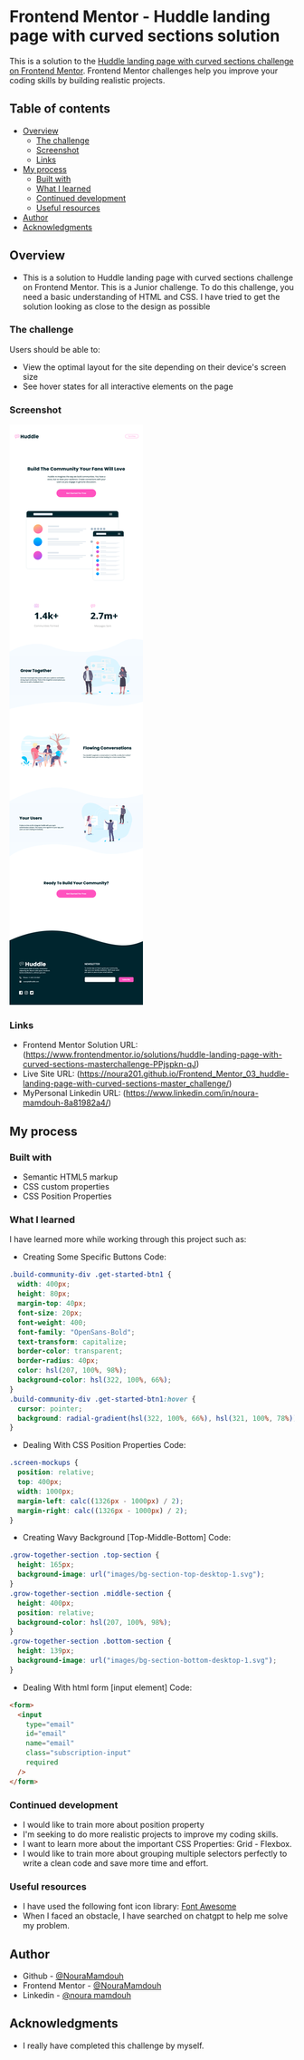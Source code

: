 # Frontend Mentor - Huddle landing page with curved sections solution

This is a solution to the [Huddle landing page with curved sections challenge on Frontend Mentor](https://www.frontendmentor.io/challenges/huddle-landing-page-with-curved-sections-5ca5ecd01e82137ec91a50f2). Frontend Mentor challenges help you improve your coding skills by building realistic projects.

## Table of contents

- [Overview](#overview)
  - [The challenge](#the-challenge)
  - [Screenshot](#screenshot)
  - [Links](#links)
- [My process](#my-process)
  - [Built with](#built-with)
  - [What I learned](#what-i-learned)
  - [Continued development](#continued-development)
  - [Useful resources](#useful-resources)
- [Author](#author)
- [Acknowledgments](#acknowledgments)

## Overview

- This is a solution to Huddle landing page with curved sections challenge on Frontend Mentor. This is a Junior challenge. To do this challenge, you need a basic understanding of HTML and CSS. I have tried to get the solution looking as close to the design as possible

### The challenge

Users should be able to:

- View the optimal layout for the site depending on their device's screen size
- See hover states for all interactive elements on the page

### Screenshot

![](./Screenshot.png)

### Links

- Frontend Mentor Solution URL: (https://www.frontendmentor.io/solutions/huddle-landing-page-with-curved-sections-masterchallenge-PPjspkn-qJ)
- Live Site URL: (https://noura201.github.io/Frontend_Mentor_03_huddle-landing-page-with-curved-sections-master_challenge/)
- MyPersonal Linkedin URL: (https://www.linkedin.com/in/noura-mamdouh-8a81982a4/)

## My process

### Built with

- Semantic HTML5 markup
- CSS custom properties
- CSS Position Properties

### What I learned

I have learned more while working through this project such as:

- Creating Some Specific Buttons
  Code:

```css
.build-community-div .get-started-btn1 {
  width: 400px;
  height: 80px;
  margin-top: 40px;
  font-size: 20px;
  font-weight: 400;
  font-family: "OpenSans-Bold";
  text-transform: capitalize;
  border-color: transparent;
  border-radius: 40px;
  color: hsl(207, 100%, 98%);
  background-color: hsl(322, 100%, 66%);
}
.build-community-div .get-started-btn1:hover {
  cursor: pointer;
  background: radial-gradient(hsl(322, 100%, 66%), hsl(321, 100%, 78%));
}
```

- Dealing With CSS Position Properties
  Code:

```css
.screen-mockups {
  position: relative;
  top: 400px;
  width: 1000px;
  margin-left: calc((1326px - 1000px) / 2);
  margin-right: calc((1326px - 1000px) / 2);
}
```

- Creating Wavy Background [Top-Middle-Bottom]
  Code:

```css
.grow-together-section .top-section {
  height: 165px;
  background-image: url("images/bg-section-top-desktop-1.svg");
}
.grow-together-section .middle-section {
  height: 400px;
  position: relative;
  background-color: hsl(207, 100%, 98%);
}
.grow-together-section .bottom-section {
  height: 139px;
  background-image: url("images/bg-section-bottom-desktop-1.svg");
}
```

- Dealing With html form [input element]
  Code:

```html
<form>
  <input
    type="email"
    id="email"
    name="email"
    class="subscription-input"
    required
  />
</form>
```

### Continued development

- I would like to train more about position property
- I'm seeking to do more realistic projects to improve my coding skills.
- I want to learn more about the important CSS Properties: Grid - Flexbox.
- I would like to train more about grouping multiple selectors perfectly to write a clean code and save more time and effort.

### Useful resources

- I have used the following font icon library: [Font Awesome](https://fontawesome.com/)
- When I faced an obstacle, I have searched on chatgpt to help me solve my problem.

## Author

- Github - [@NouraMamdouh](https://github.com/Noura201)
- Frontend Mentor - [@NouraMamdouh](https://www.frontendmentor.io/profile/Noura201)
- Linkedin - [@noura mamdouh](https://www.linkedin.com/in/noura-mamdouh-8a81982a4/)

## Acknowledgments

- I really have completed this challenge by myself.
